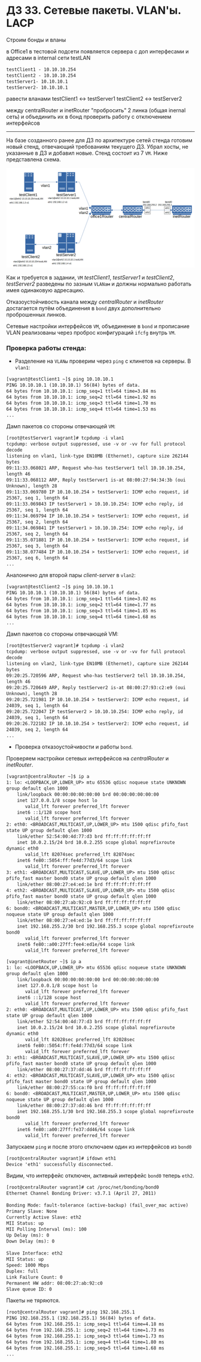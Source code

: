 # ДЗ 33. Сетевые пакеты. VLAN'ы. LACP
Строим бонды и вланы

в Office1 в тестовой подсети появляется сервера с доп интерфесами и адресами в internal сети testLAN

    testClient1 - 10.10.10.254
    testClient2 - 10.10.10.254
    testServer1- 10.10.10.1
    testServer2- 10.10.10.1

равести вланами testClient1 <-> testServer1 testClient2 <-> testServer2

между centralRouter и inetRouter "пробросить" 2 линка (общая inernal сеть) и объединить их в бонд проверить работу c отключением интерфейсов

---
На базе созданного ранее для ДЗ по архитектуре сетей стенда готовим новый стенд, отвечающий требованиям текущего ДЗ. Убрал хосты, не указанные в ДЗ и добавил новые. Стенд состоит из 7 `VM`. Ниже представлена схема.

![33_vlan_bond](33_vlan_bond.png)

Как и требуется в задании, `VM` *testClient1*, *testServer1* и *testClient2*, *testServer2* разведены по зазным `VLANам` и должны нормально работать имея одинаковую адресацию.

Отказоустойчивость канала между *centralRouter* и *inetRouter* достагается путём объединения в `bond` двух дополнительно проброшенных линков.

Сетевые настройки интерфейсов `VM`, объединение в `bond` и прописание VLAN реализованы через проброс конфигураций `ifcfg` внутрь `VM`.

### Проверка работы стенда: ###
* Разделение на `VLANы` проверим через `ping` с клинетов на серверы.
В `vlan1`:

```
[vagrant@testClient1 ~]$ ping 10.10.10.1
PING 10.10.10.1 (10.10.10.1) 56(84) bytes of data.
64 bytes from 10.10.10.1: icmp_seq=1 ttl=64 time=3.84 ms
64 bytes from 10.10.10.1: icmp_seq=2 ttl=64 time=1.92 ms
64 bytes from 10.10.10.1: icmp_seq=3 ttl=64 time=1.70 ms
64 bytes from 10.10.10.1: icmp_seq=4 ttl=64 time=1.53 ms
...
```

Дамп пакетов со стороны отвечающей `VM`:

```
[root@testServer1 vagrant]# tcpdump -i vlan1
tcpdump: verbose output suppressed, use -v or -vv for full protocol decode
listening on vlan1, link-type EN10MB (Ethernet), capture size 262144 bytes
09:11:33.068021 ARP, Request who-has testServer1 tell 10.10.10.254, length 46
09:11:33.068112 ARP, Reply testServer1 is-at 08:00:27:94:34:3b (oui Unknown), length 28
09:11:33.069780 IP 10.10.10.254 > testServer1: ICMP echo request, id 25367, seq 1, length 64
09:11:33.069843 IP testServer1 > 10.10.10.254: ICMP echo reply, id 25367, seq 1, length 64
09:11:34.069794 IP 10.10.10.254 > testServer1: ICMP echo request, id 25367, seq 2, length 64
09:11:34.069841 IP testServer1 > 10.10.10.254: ICMP echo reply, id 25367, seq 2, length 64
09:11:35.071881 IP 10.10.10.254 > testServer1: ICMP echo request, id 25367, seq 3, length 64
09:11:38.077484 IP 10.10.10.254 > testServer1: ICMP echo request, id 25367, seq 6, length 64
...
```

Аналонично для второй пары *client-server* в `vlan2`:
```
[vagrant@testClient2 ~]$ ping 10.10.10.1
PING 10.10.10.1 (10.10.10.1) 56(84) bytes of data.
64 bytes from 10.10.10.1: icmp_seq=1 ttl=64 time=3.02 ms
64 bytes from 10.10.10.1: icmp_seq=2 ttl=64 time=1.77 ms
64 bytes from 10.10.10.1: icmp_seq=3 ttl=64 time=1.85 ms
64 bytes from 10.10.10.1: icmp_seq=4 ttl=64 time=1.68 ms
...
```
Дамп пакетов со стороны отвечающей VM:

```
[root@testServer2 vagrant]# tcpdump -i vlan2
tcpdump: verbose output suppressed, use -v or -vv for full protocol decode
listening on vlan2, link-type EN10MB (Ethernet), capture size 262144 bytes
09:20:25.720596 ARP, Request who-has testServer2 tell 10.10.10.254, length 46
09:20:25.720649 ARP, Reply testServer2 is-at 08:00:27:93:c2:e9 (oui Unknown), length 28
09:20:25.721981 IP 10.10.10.254 > testServer2: ICMP echo request, id 24039, seq 1, length 64
09:20:25.722047 IP testServer2 > 10.10.10.254: ICMP echo reply, id 24039, seq 1, length 64
09:20:26.722182 IP 10.10.10.254 > testServer2: ICMP echo request, id 24039, seq 2, length 64
...
```
* Проверка отказоустойчивости и работы `bond`.

Проверяем настройки сетевых интерфейсов на *centralRouter* и *inetRouter*.
```
[vagrant@centralRouter ~]$ ip a
1: lo: <LOOPBACK,UP,LOWER_UP> mtu 65536 qdisc noqueue state UNKNOWN group default qlen 1000
    link/loopback 00:00:00:00:00:00 brd 00:00:00:00:00:00
    inet 127.0.0.1/8 scope host lo
       valid_lft forever preferred_lft forever
    inet6 ::1/128 scope host
       valid_lft forever preferred_lft forever
2: eth0: <BROADCAST,MULTICAST,UP,LOWER_UP> mtu 1500 qdisc pfifo_fast state UP group default qlen 1000
    link/ether 52:54:00:4d:77:d3 brd ff:ff:ff:ff:ff:ff
    inet 10.0.2.15/24 brd 10.0.2.255 scope global noprefixroute dynamic eth0
       valid_lft 82074sec preferred_lft 82074sec
    inet6 fe80::5054:ff:fe4d:77d3/64 scope link
       valid_lft forever preferred_lft forever
3: eth1: <BROADCAST,MULTICAST,SLAVE,UP,LOWER_UP> mtu 1500 qdisc pfifo_fast master bond0 state UP group default qlen 1000
    link/ether 08:00:27:e4:ed:1e brd ff:ff:ff:ff:ff:ff
4: eth2: <BROADCAST,MULTICAST,SLAVE,UP,LOWER_UP> mtu 1500 qdisc pfifo_fast master bond0 state UP group default qlen 1000
    link/ether 08:00:27:ab:92:c0 brd ff:ff:ff:ff:ff:ff
6: bond0: <BROADCAST,MULTICAST,MASTER,UP,LOWER_UP> mtu 1500 qdisc noqueue state UP group default qlen 1000
    link/ether 08:00:27:e4:ed:1e brd ff:ff:ff:ff:ff:ff
    inet 192.168.255.2/30 brd 192.168.255.3 scope global noprefixroute bond0
       valid_lft forever preferred_lft forever
    inet6 fe80::a00:27ff:fee4:ed1e/64 scope link
       valid_lft forever preferred_lft forever
```
```
[vagrant@inetRouter ~]$ ip a
1: lo: <LOOPBACK,UP,LOWER_UP> mtu 65536 qdisc noqueue state UNKNOWN group default qlen 1000
    link/loopback 00:00:00:00:00:00 brd 00:00:00:00:00:00
    inet 127.0.0.1/8 scope host lo
       valid_lft forever preferred_lft forever
    inet6 ::1/128 scope host
       valid_lft forever preferred_lft forever
2: eth0: <BROADCAST,MULTICAST,UP,LOWER_UP> mtu 1500 qdisc pfifo_fast state UP group default qlen 1000
    link/ether 52:54:00:4d:77:d3 brd ff:ff:ff:ff:ff:ff
    inet 10.0.2.15/24 brd 10.0.2.255 scope global noprefixroute dynamic eth0
       valid_lft 82028sec preferred_lft 82028sec
    inet6 fe80::5054:ff:fe4d:77d3/64 scope link
       valid_lft forever preferred_lft forever
3: eth1: <BROADCAST,MULTICAST,SLAVE,UP,LOWER_UP> mtu 1500 qdisc pfifo_fast master bond0 state UP group default qlen 1000
    link/ether 08:00:27:37:dd:46 brd ff:ff:ff:ff:ff:ff
4: eth2: <BROADCAST,MULTICAST,SLAVE,UP,LOWER_UP> mtu 1500 qdisc pfifo_fast master bond0 state UP group default qlen 1000
    link/ether 08:00:27:55:ca:f0 brd ff:ff:ff:ff:ff:ff
6: bond0: <BROADCAST,MULTICAST,MASTER,UP,LOWER_UP> mtu 1500 qdisc noqueue state UP group default qlen 1000
    link/ether 08:00:27:37:dd:46 brd ff:ff:ff:ff:ff:ff
    inet 192.168.255.1/30 brd 192.168.255.3 scope global noprefixroute bond0
       valid_lft forever preferred_lft forever
    inet6 fe80::a00:27ff:fe37:dd46/64 scope link
       valid_lft forever preferred_lft forever

```
Запускаем `ping` и после этого отключаем один из интерфейсов из `bond0`
```
[root@centralRouter vagrant]# ifdown eth1
Device 'eth1' successfully disconnected.
```
Видим, что интерфейс отключен, активный интерфейс `bond0` теперь `eth2`.
```
[root@centralRouter vagrant]# cat /proc/net/bonding/bond0
Ethernet Channel Bonding Driver: v3.7.1 (April 27, 2011)

Bonding Mode: fault-tolerance (active-backup) (fail_over_mac active)
Primary Slave: None
Currently Active Slave: eth2
MII Status: up
MII Polling Interval (ms): 100
Up Delay (ms): 0
Down Delay (ms): 0

Slave Interface: eth2
MII Status: up
Speed: 1000 Mbps
Duplex: full
Link Failure Count: 0
Permanent HW addr: 08:00:27:ab:92:c0
Slave queue ID: 0
```
Пакеты не тяряются.
```
[root@centralRouter vagrant]# ping 192.168.255.1
PING 192.168.255.1 (192.168.255.1) 56(84) bytes of data.
64 bytes from 192.168.255.1: icmp_seq=1 ttl=64 time=4.18 ms
64 bytes from 192.168.255.1: icmp_seq=2 ttl=64 time=1.73 ms
64 bytes from 192.168.255.1: icmp_seq=3 ttl=64 time=1.73 ms
64 bytes from 192.168.255.1: icmp_seq=4 ttl=64 time=1.80 ms
64 bytes from 192.168.255.1: icmp_seq=5 ttl=64 time=1.68 ms
...
```